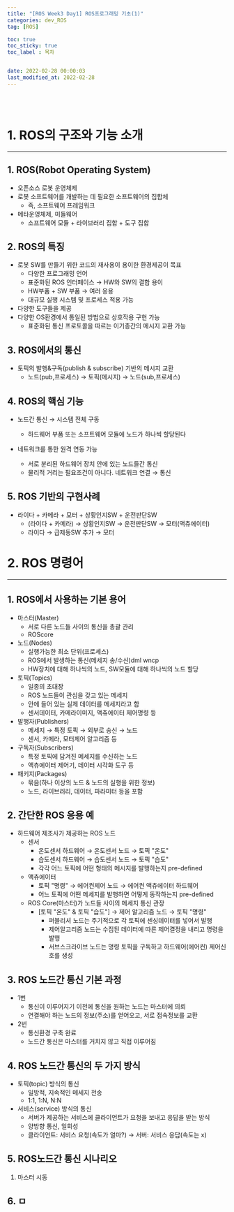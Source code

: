 ```yaml
---
title: "[ROS Week3 Day1] ROS프로그래밍 기초(1)"
categories: dev_ROS
tag: [ROS]

toc: true
toc_sticky: true
toc_label : 목차


date: 2022-02-28 00:00:03
last_modified_at: 2022-02-28
---
```

<br>
<br>

# 1. ROS의 구조와 기능 소개
---
##  1. ROS(Robot Operating System)
* 오픈소스 로봇 운영체제
* 로봇 소프트웨어를 개발하는 데 필요한 소프트웨어의 집합체
    - 즉, 소프트웨어 프레임워크
* 메타운영체제, 미들웨어
    - 소프트웨어 모듈 + 라이브러리 집합 + 도구 집합

## 2. ROS의 특징
* 로봇 SW를 만들기 위한 코드의 재사용이 용이한 환경제공이 목표
    - 다양한 프로그래밍 언어
    - 표준화된 ROS 인터페이스 → HW와 SW의 결합 용이
    - HW부품 + SW 부품 → 여러 응용
    - 대규모 실행 시스템 및 프로세스 적용 가능
* 다양한 도구들을 제공
* 다양한 OS환경에서 통일된 방법으로 상호작용 구현 가능
    - 표준화된 통신 프로토콜을 따르는 이기종간의 메시지 교환 가능

## 3. ROS에서의 통신
* 토픽의 발행&구독(publish & subscribe) 기반의 메시지 교환
    - 노드(pub,프로세스) → 토픽(메시지) → 노드(sub,프로세스)

## 4. ROS의 핵심 기능
* 노드간 통신 → 시스템 전체 구동
    - 하드웨어 부품 또는 소프트웨어 모듈에 노드가 하나씩 할당된다

* 네트워크를 통한 원격 연동 가능
    - 서로 분리된 하드웨어 장치 안에 있는 노드들간 통신
    - 물리적 거리는 필요조건이 아니다. 네트워크 연결 → 통신

## 5. ROS 기반의 구현사례
* 라이다 + 카메라 + 모터 + 상황인지SW + 운전판단SW
    - (라이다 + 카메라) → 상황인지SW → 운전판단SW → 모터(액츄에이터)
    - 라이다 → 급제동SW 추가 → 모터

# 2. ROS 명령어
---
## 1. ROS에서 사용하는 기본 용어
* 마스터(Master)
    - 서로 다른 노드들 사이의 통신을 총괄 관리
    - ROScore
* 노드(Nodes)
    - 실행가능한 최소 단위(프로세스)
    - ROS에서 발생하는 통신(메세지 송/수신)dml wncp
    - HW장치에 대해 하나씩의 노드, SW모듈에 대해 하나씩의 노드 할당
* 토픽(Topics)
    - 일종의 초대장
    - ROS 노드들이 관심을 갖고 있는 메세지
    - 안에 들어 있는 실제 데이터를 메세지라고 함
    - 센서데이터, 카메라이미지, 액츄에이터 제어명령 등
* 발행자(Publishers)
    - 메세지 → 특정 토픽 → 외부로 송신 → 노드
    - 센서, 카메라, 모터제어 알고리즘 등
* 구독자(Subscribers)
    - 특정 토픽에 담겨진 메세지를 수신하는 노드
    - 액츄에이터 제어기, 데이터 시각화 도구 등
* 패키지(Packages)
    - 묶음(하나 이상의 노드 & 노드의 실행을 위한 정보)
    - 노드, 라이브러리, 데이터, 파라미터 등을 포함

## 2. 간단한 ROS 응용 예
* 하드웨어 제조사가 제공하는 ROS 노드
    - 센서
        + 온도센서 하드웨어 → 온도센서 노드 → 토픽 "온도"
        + 습도센서 하드웨어 → 습도센서 노드 → 토픽 "습도"
        + 각각 어느 토픽에 어떤 형태의 메시지를 발행하는지 pre-defined
    - 액츄에이터
        + 토픽 "명령" → 에어컨제어 노드 → 에어컨 액츄에이터 하드웨어
        + 어느 토픽에 어떤 메세지를 발행하면 어떻게 동작하는지 pre-defined
    - ROS Core(마스터)가 노드들 사이의 메세지 통신 관장
        + \[토픽 "온도" & 토픽 "습도"\] → 제어 알고리즘 노드 → 토픽 "명령"
            * 퍼블리셔 노드는 주기적으로 각 토픽에 센싱데이터를 넣어서 발행
            * 제어알고리즘 노드는 수집된 데이터에 따른 제어결정을 내리고 명령을 발행
            * 서브스크라이브 노드는 명령 토픽을 구독하고 하드웨어(에어컨) 제어신호를 생성

## 3. ROS 노드간 통신 기본 과정
* 1번
    - 통신이 이루어지기 이전에 통신을 원하는 노드는 마스터에 의뢰
    - 연결해야 하는 노드의 정보(주소)를 얻어오고, 서로 접속정보를 교환
* 2번
    - 통신환경 구축 완료
    - 노드간 통신은 마스터를 거치지 않고 직접 이루어짐

## 4. ROS 노드간 통신의 두 가지 방식
* 토픽(topic) 방식의 통신
    - 일방적, 지속적인 메세지 전송
    - 1:1, 1:N, N:N
* 서비스(service) 방식의 통신
    - 서버가 제공하는 서비스에 클라이언트가 요청을 보내고 응답을 받는 방식
    - 양방향 통신, 일회성
    - 클라이언트: 서비스 요청(속도가 얼마?) → 서버: 서비스 응답(속도는 x)

## 5. ROS노드간 통신 시나리오
1. 마스터 시동


## 6. ㅁ